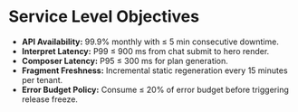 # Service Level Objectives

- **API Availability:** 99.9% monthly with ≤ 5 min consecutive downtime.
- **Interpret Latency:** P99 ≤ 900 ms from chat submit to hero render.
- **Composer Latency:** P95 ≤ 300 ms for plan generation.
- **Fragment Freshness:** Incremental static regeneration every 15 minutes per tenant.
- **Error Budget Policy:** Consume ≤ 20% of error budget before triggering release freeze.
